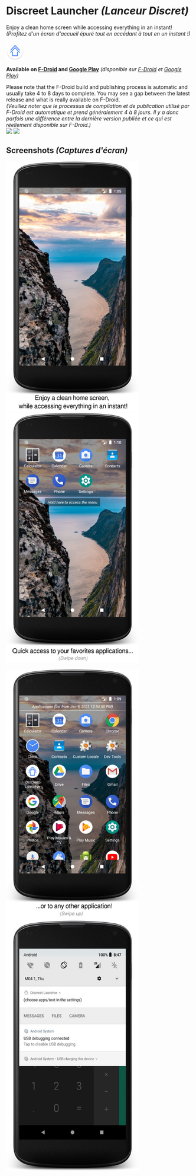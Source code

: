 # Discreet Launcher *(Lanceur Discret)*

Enjoy a clean home screen while accessing everything in an instant!  
*(Profitez d'un écran d'accueil épuré tout en accédant à tout en un instant !)*

![ApplicationIcon](app/src/main/res/mipmap-mdpi/ic_launcher_round.png)

**Available on [F-Droid](https://f-droid.org/en/packages/com.vincent_falzon.discreetlauncher) and [Google Play](https://play.google.com/store/apps/details?id=com.vincent_falzon.discreetlauncher)**
*(disponible sur [F-Droid](https://f-droid.org/fr/packages/com.vincent_falzon.discreetlauncher) et [Google Play](https://play.google.com/store/apps/details?id=com.vincent_falzon.discreetlauncher))*

Please note that the F-Droid build and publishing process is automatic and usually take 4 to 8 days to complete.
You may see a gap between the latest release and what is really available on F-Droid.  
*(Veuillez noter que le processus de compilation et de publication utilisé par F-Droid est automatique et prend généralement 4 à 8 jours.
Il y a donc parfois une différence entre la dernière version publiée et ce qui est réellement disponible sur F-Droid.)*  
[![](https://img.shields.io/github/v/release/falzonv/discreet-launcher?label=Latest%20release&style=plastic)](https://github.com/falzonv/discreet-launcher/releases)
[![](https://img.shields.io/f-droid/v/com.vincent_falzon.discreetlauncher?include_prereleases&label=F-Droid%20release&style=plastic)](https://f-droid.org/en/packages/com.vincent_falzon.discreetlauncher)


## Screenshots *(Captures d'écran)*

<img src="fastlane/metadata/android/en-US/images/phoneScreenshots/1.jpg" width="360" height="675"><img src="fastlane/metadata/android/en-US/images/phoneScreenshots/2.jpg" width="360" height="675">

<img src="fastlane/metadata/android/en-US/images/phoneScreenshots/3.jpg" width="360" height="675"><img src="fastlane/metadata/android/en-US/images/phoneScreenshots/4.jpg" width="360" height="675">
